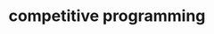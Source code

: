 ---
category: [programming]
hue: var(--c-themeHueGreen) 
title: competitive programming
description: Things about programming
---